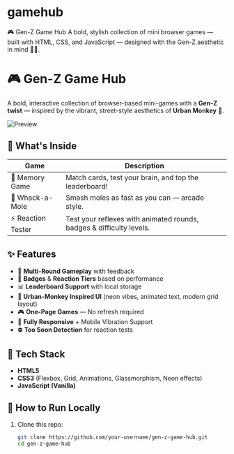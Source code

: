 # gamehub
🎮 Gen-Z Game Hub A bold, stylish collection of mini browser games — built with HTML, CSS, and JavaScript — designed with the Gen-Z aesthetic in mind 🧢💥.
# 🎮 Gen-Z Game Hub

A bold, interactive collection of browser-based mini-games with a **Gen-Z twist** — inspired by the vibrant, street-style aesthetics of **Urban Monkey** 🧢.

![Preview](preview.png) 

## 🧩 What's Inside

| Game                | Description                                                                 |
|---------------------|-----------------------------------------------------------------------------|
| 🧠 Memory Game       | Match cards, test your brain, and top the leaderboard!                     |
| 🐹 Whack-a-Mole      | Smash moles as fast as you can — arcade style.                             |
| ⚡ Reaction Tester    | Test your reflexes with animated rounds, badges & difficulty levels.        |

## ✨ Features

- 🎯 **Multi-Round Gameplay** with feedback
- 🏅 **Badges** & **Reaction Tiers** based on performance
- 📊 **Leaderboard Support** with local storage
- 🎨 **Urban-Monkey Inspired UI** (neon vibes, animated text, modern grid layout)
- 🎮 **One-Page Games** — No refresh required
- 📱 **Fully Responsive** + Mobile Vibration Support
- ⛔ **Too Soon Detection** for reaction tests

## 🔧 Tech Stack

- **HTML5**
- **CSS3** (Flexbox, Grid, Animations, Glassmorphism, Neon effects)
- **JavaScript (Vanilla)**

## 🚀 How to Run Locally

1. Clone this repo:
   ```bash
   git clone https://github.com/your-username/gen-z-game-hub.git
   cd gen-z-game-hub
